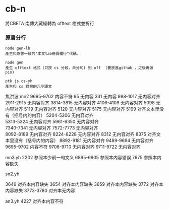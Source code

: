 # cb-n
將CBETA 南傳大藏經轉為 offtext 格式並折行

### 原書分行
    node gen-lb 
    產生和原書一致的"本文tab冊頁欄行"代碼。

    node gen
    產生 offtext 格式（只按 cs 分段，未分句) 到 off  (要放進github ，之後再做 pin)

    ptk js cs-yh 
    產生和 cs 對齊的元亨譯文
    
    
焦洪波
mn2
9695-9702   内容不符
95              无内容
331            无内容 
988-1017   无内容对齐 
2911-2915  无内容对齐
3814-3815  无内容对齐 
4106-4109  无内容对齐
5098          无内容对齐
5119          无内容对齐
5120          无内容对齐
5175          无内容对齐
5199           对齐文本里没有（括号内的内容）
5204-5206  无内容对齐  
5313-5324  无内容对齐 
5961-6350  无内容对齐   
7340-7341  无内容对齐
7572-7773  无内容对齐                  
8092-8189  无内容对齐
8224-8228  无内容对齐
8312           无内容对齐
8375           对齐文本里没有（括号内的内容）
8892-9181   无内容对齐
9489-9694   无内容对齐
9695-9702   内容不符
9706-9710   无内容对齐
9711-9722   无内容对齐

mn3.yh
2202  参照本少前一句文义
6895-6905   参照本内容错误
7675    参照本内容缺失


sn2.yh

3646  对齐本内容缺失
3654   对齐本内容缺失
3659   对齐本内容缺失
3772  对齐本内容缺失
3773-3780   对齐本无内容

an3.yh
4227  对齐本内容不符
